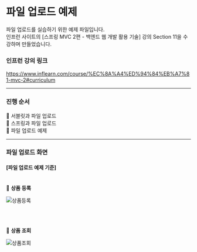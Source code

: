 # 파일 업로드 예제
파일 업로드를 실습하기 위한 예제 파일입니다.
<br>
인프런 사이트의 [스프링 MVC 2편 - 백엔드 웹 개발 활용 기술] 강의 Section 11을 수강하며 만들었습니다.
<br>

### 인프런 강의 링크
https://www.inflearn.com/course/%EC%8A%A4%ED%94%84%EB%A7%81-mvc-2#curriculum

----
### 진행 순서
🔎 서블릿과 파일 업로드 <br>
🔎 스프링과 파일 업로드 <br>
🔎 파일 업로드 예제 <br>

----
### 파일 업로드 화면
#### [파일 업로드 예제 기준] <br><br>
🚀 **상품 등록**
<!-- 첫 번째 이미지 왼쪽 정렬 -->
<p align="left">
  <img src="https://github.com/euijooning/inflearn_upload/assets/49093239/0bdc6042-82f2-445e-86ac-ba6bc8c163f7" alt="상품등록">
</p>
<br><br>

🚀 **상품 조회**
<!-- 두 번째 이미지 왼쪽 정렬 -->
<p align="left">
  <img src="https://github.com/euijooning/inflearn_upload/assets/49093239/b7d08a4d-2bfa-4ddb-b4e7-4844bbd63d39" alt="상품조회">
</p>
